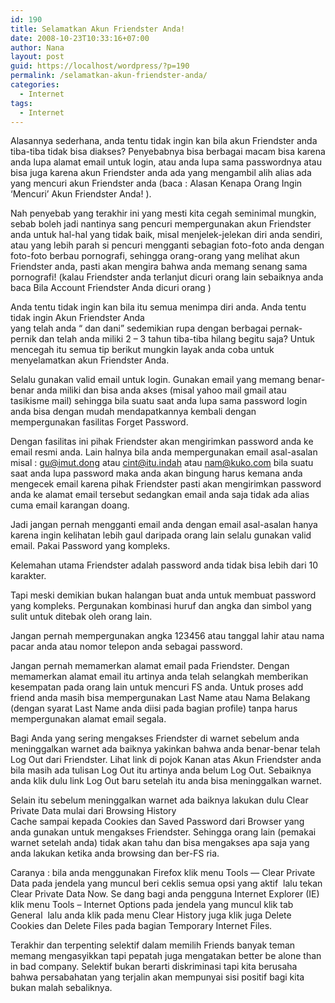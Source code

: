 ```yaml
---
id: 190
title: Selamatkan Akun Friendster Anda!
date: 2008-10-23T10:33:16+07:00
author: Nana
layout: post
guid: https://localhost/wordpress/?p=190
permalink: /selamatkan-akun-friendster-anda/
categories:
  - Internet
tags:
  - Internet
---
```

Alasannya sederhana, anda tentu tidak ingin kan bila akun Friendster anda tiba-tiba tidak bisa diakses? Penyebabnya bisa berbagai macam bisa karena anda lupa alamat email untuk login, atau anda lupa sama passwordnya atau bisa juga karena akun Friendster anda ada yang mengambil alih alias ada yang mencuri akun Friendster anda (baca : Alasan Kenapa Orang Ingin ‘Mencuri’ Akun Friendster Anda! ).

Nah penyebab yang terakhir ini yang mesti kita cegah seminimal mungkin, sebab boleh jadi nantinya sang pencuri mempergunakan akun Friendster anda untuk hal-hal yang tidak baik, misal menjelek-jelekan diri anda sendiri, atau yang lebih parah si pencuri mengganti sebagian foto-foto anda dengan foto-foto berbau pornografi, sehingga orang-orang yang melihat akun Friendster anda, pasti akan mengira bahwa anda memang senang sama pornografi! (kalau Friendster anda terlanjut dicuri orang lain sebaiknya anda baca Bila Account Friendster Anda dicuri orang )

Anda tentu tidak ingin kan bila itu semua menimpa diri anda. Anda tentu tidak ingin Akun Friendster Anda  
yang telah anda “ dan dani” sedemikian rupa dengan berbagai pernak-pernik dan telah anda miliki 2 – 3 tahun tiba-tiba hilang begitu saja? Untuk mencegah itu semua tip berikut mungkin layak anda coba untuk menyelamatkan akun Friendster Anda.

Selalu gunakan valid email untuk login. Gunakan email yang memang benar-benar anda miliki dan bisa anda akses (misal yahoo mail gmail atau tasikisme mail) sehingga bila suatu saat anda lupa sama password login anda bisa dengan mudah mendapatkannya kembali dengan mempergunakan fasilitas Forget Password.

Dengan fasilitas ini pihak Friendster akan mengirimkan password anda ke email resmi anda. Lain halnya bila anda mempergunakan email asal-asalan misal : gu@imut.dong atau cint@itu.indah atau nam@kuko.com bila suatu saat anda lupa password maka anda akan bingung harus kemana anda mengecek email karena pihak Friendster pasti akan mengirimkan password anda ke alamat email tersebut sedangkan email anda saja tidak ada alias cuma email karangan doang.

Jadi jangan pernah mengganti email anda dengan email asal-asalan hanya karena ingin kelihatan lebih gaul daripada orang lain selalu gunakan valid email. Pakai Password yang kompleks.

Kelemahan utama Friendster adalah password anda tidak bisa lebih dari 10 karakter.

Tapi meski demikian bukan halangan buat anda untuk membuat password yang kompleks. Pergunakan kombinasi huruf dan angka dan simbol yang sulit untuk ditebak oleh orang lain.

Jangan pernah mempergunakan angka 123456 atau tanggal lahir atau nama pacar anda atau nomor telepon anda sebagai password.

Jangan pernah memamerkan alamat email pada Friendster. Dengan memamerkan alamat email itu artinya anda telah selangkah memberikan kesempatan pada orang lain untuk mencuri FS anda. Untuk proses add friend anda masih bisa mempergunakan Last Name atau Nama Belakang (dengan syarat Last Name anda diisi pada bagian profile) tanpa harus mempergunakan alamat email segala.

Bagi Anda yang sering mengakses Friendster di warnet sebelum anda meninggalkan warnet ada baiknya yakinkan bahwa anda benar-benar telah Log Out dari Friendster. Lihat link di pojok Kanan atas Akun Friendster anda bila masih ada tulisan Log Out itu artinya anda belum Log Out. Sebaiknya anda klik dulu link Log Out baru setelah itu anda bisa meninggalkan warnet.

Selain itu sebelum meninggalkan warnet ada baiknya lakukan dulu Clear Private Data mulai dari Browsing History  
Cache sampai kepada Cookies dan Saved Password dari Browser yang anda gunakan untuk mengakses Friendster. Sehingga orang lain (pemakai warnet setelah anda) tidak akan tahu dan bisa mengakses apa saja yang anda lakukan ketika anda browsing dan ber-FS ria.

Caranya : bila anda menggunakan Firefox klik menu Tools &#8212; Clear Private Data pada jendela yang muncul beri ceklis semua opsi yang aktif  lalu tekan Clear Private Data Now. Se dang bagi anda pengguna Internet Explorer (IE)  
klik menu Tools – Internet Options pada jendela yang muncul klik tab General  lalu anda klik pada menu Clear History juga klik juga Delete Cookies dan Delete Files pada bagian Temporary Internet Files.

Terakhir dan terpenting selektif dalam memilih Friends banyak teman memang mengasyikkan tapi pepatah juga mengatakan better be alone than in bad company. Selektif bukan berarti diskriminasi tapi kita berusaha bahwa persabahatan yang terjalin akan mempunyai sisi positif bagi kita bukan malah sebaliknya.